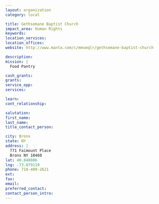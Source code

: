 ```yaml
---
layout: organization
category: local

title: Gethsemane Baptist Church
impact_area: Human Rights
keywords: 
location_services: 
location_offices: 
website: http://www.manta.com/c/mmsmqlr/gethsemane-baptist-church

description: 
mission: |
  Food Pantry

cash_grants: 
grants: 
service_opp: 
services: 

learn: 
cont_relationship: 

salutation: 
first_name: 
last_name: 
title_contact_person: 

city: Bronx
state: NY
address: |
  771 Faimount Place  
  Bronx NY 10460
lat: 40.840806
lng: -73.879119
phone: 718-409-2621
ext: 
fax: 
email: 
preferred_contact: 
contact_person_intro: 
---
```

